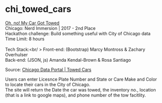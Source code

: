 # chi_towed_cars

[Oh, no! My Car Got Towed](https://heymarcy.github.io/chi_towed_cars/)<br />
Chicago: Nerd Immersion | 2017 - 2nd Place<br />
Hackathon challenge: Build something useful with City of Chicago data<br />
Time Limit: 8 hours<br />
<br />
Tech Stack:<br/ >
Front-end: (Bootstrap) Marcy Montross & Zachary Overhulser<br />
Back-end: (JSON, js) Amanda Kendal-Brown & Rosa Santiago<br />

Source: [Chicago Data Portal | Towed Cars](https://data.cityofchicago.org/Transportation/Towed-Vehicles/ygr5-vcbg)<br />

Users can enter Licesnce Plate Number and State or Care Make and Color to locate their cars in the City of Chicago. <br />
The site will return the Date the car was towed, the inventory no., location (that is a link to google maps), and phone number of the tow facitlity. <br />

